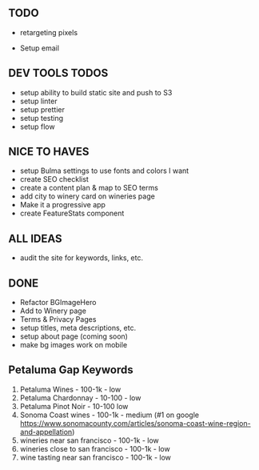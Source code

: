 ## TODO
- retargeting pixels




- Setup email

## DEV TOOLS TODOS
- setup ability to build static site and push to S3
- setup linter
- setup prettier
- setup testing
- setup flow


## NICE TO HAVES
- setup Bulma settings to use fonts and colors I want
- create SEO checklist
- create a content plan & map to SEO terms
- add city to winery card on wineries page
- Make it a progressive app
- create FeatureStats component

## ALL IDEAS






- audit the site for keywords, links, etc.







## DONE
- Refactor BGImageHero
- Add to Winery page
- Terms & Privacy Pages
- setup titles, meta descriptions, etc.
- setup about page (coming soon)
- make bg images work on mobile



## Petaluma Gap Keywords

1. Petaluma Wines - 100-1k - low
2. Petaluma Chardonnay - 10-100 - low
3. Petaluma Pinot Noir - 10-100 low
4. Sonoma Coast wines - 100-1k - medium (#1 on google https://www.sonomacounty.com/articles/sonoma-coast-wine-region-and-appellation)
5. wineries near san francisco - 100-1k - low
6. wineries close to san francisco - 100-1k - low
7. wine tasting near san francisco - 100-1k - low
